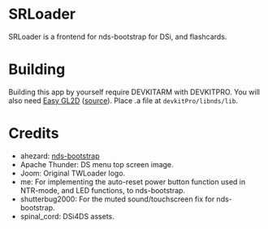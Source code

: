 # SRLoader
SRLoader is a frontend for nds-bootstrap for DSi, and flashcards.

# Building
Building this app by yourself require DEVKITARM with DEVKITPRO. You will also need [Easy GL2D](https://www.odrive.com/s/895059a5-673c-4b3c-b3dd-8dbf0cbd8c6f-5af9d7f4) ([source](https://www.odrive.com/s/eb3e676a-be1b-4a18-bc7d-67f25c80eb42-5917ab0b)). Place .a file at `devkitPro/libnds/lib`.

# Credits

- ahezard: [nds-bootstrap](https://github.com/ahezard/nds-bootstrap)
- Apache Thunder: DS menu top screen image.
- Joom: Original TWLoader logo.
- me: For implementing the auto-reset power button function used in NTR-mode, and LED functions, to nds-bootstrap.
- shutterbug2000: For the muted sound/touchscreen fix for nds-bootstrap.
- spinal_cord: DSi4DS assets.